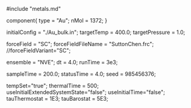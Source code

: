 #include "metals.md"


component{
  type = "Au";
  nMol = 1372;
}

initialConfig = "./Au_bulk.in";
targetTemp = 400.0;
targetPressure = 1.0;

forceField = "SC";
forceFieldFileName = "SuttonChen.frc";
//forceFieldVariant="SC";

ensemble = "NVE";
dt = 4.0;
runTime = 3e3;


sampleTime = 200.0;
statusTime = 4.0;
seed = 985456376;

tempSet="true";
thermalTime = 500;
useInitialExtendedSystemState="false";
useInitialTime="false";
tauThermostat = 1E3;
tauBarostat = 5E3;
